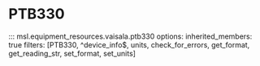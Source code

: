 # PTB330

::: msl.equipment_resources.vaisala.ptb330
    options:
        inherited_members: true
        filters: [PTB330, ^device_info$, units, check_for_errors, get_format, get_reading_str, set_format, set_units]
